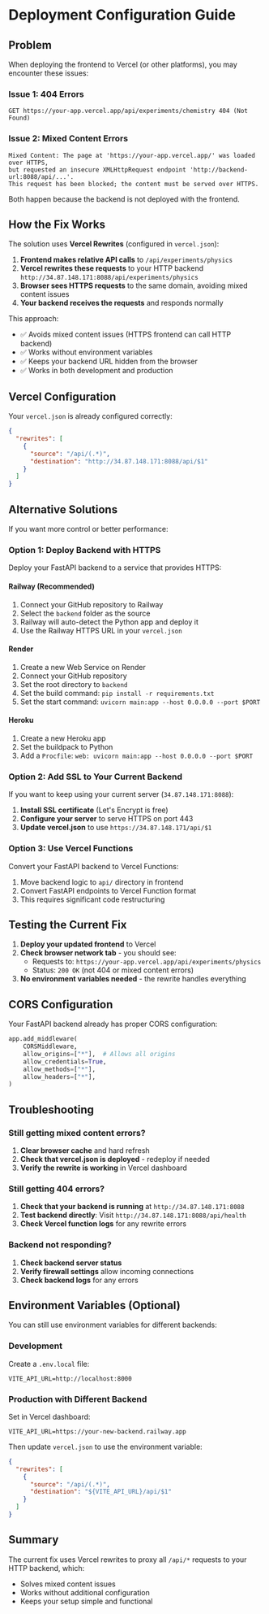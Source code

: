 # Deployment Configuration Guide

## Problem

When deploying the frontend to Vercel (or other platforms), you may encounter these issues:

### Issue 1: 404 Errors

```
GET https://your-app.vercel.app/api/experiments/chemistry 404 (Not Found)
```

### Issue 2: Mixed Content Errors

```
Mixed Content: The page at 'https://your-app.vercel.app/' was loaded over HTTPS,
but requested an insecure XMLHttpRequest endpoint 'http://backend-url:8088/api/...'.
This request has been blocked; the content must be served over HTTPS.
```

Both happen because the backend is not deployed with the frontend.

## How the Fix Works

The solution uses **Vercel Rewrites** (configured in `vercel.json`):

1. **Frontend makes relative API calls** to `/api/experiments/physics`
2. **Vercel rewrites these requests** to your HTTP backend `http://34.87.148.171:8088/api/experiments/physics`
3. **Browser sees HTTPS requests** to the same domain, avoiding mixed content issues
4. **Your backend receives the requests** and responds normally

This approach:

- ✅ Avoids mixed content issues (HTTPS frontend can call HTTP backend)
- ✅ Works without environment variables
- ✅ Keeps your backend URL hidden from the browser
- ✅ Works in both development and production

## Vercel Configuration

Your `vercel.json` is already configured correctly:

```json
{
  "rewrites": [
    {
      "source": "/api/(.*)",
      "destination": "http://34.87.148.171:8088/api/$1"
    }
  ]
}
```

## Alternative Solutions

If you want more control or better performance:

### Option 1: Deploy Backend with HTTPS

Deploy your FastAPI backend to a service that provides HTTPS:

#### Railway (Recommended)

1. Connect your GitHub repository to Railway
2. Select the `backend` folder as the source
3. Railway will auto-detect the Python app and deploy it
4. Use the Railway HTTPS URL in your `vercel.json`

#### Render

1. Create a new Web Service on Render
2. Connect your GitHub repository
3. Set the root directory to `backend`
4. Set the build command: `pip install -r requirements.txt`
5. Set the start command: `uvicorn main:app --host 0.0.0.0 --port $PORT`

#### Heroku

1. Create a new Heroku app
2. Set the buildpack to Python
3. Add a `Procfile`: `web: uvicorn main:app --host 0.0.0.0 --port $PORT`

### Option 2: Add SSL to Your Current Backend

If you want to keep using your current server (`34.87.148.171:8088`):

1. **Install SSL certificate** (Let's Encrypt is free)
2. **Configure your server** to serve HTTPS on port 443
3. **Update vercel.json** to use `https://34.87.148.171/api/$1`

### Option 3: Use Vercel Functions

Convert your FastAPI backend to Vercel Functions:

1. Move backend logic to `api/` directory in frontend
2. Convert FastAPI endpoints to Vercel Function format
3. This requires significant code restructuring

## Testing the Current Fix

1. **Deploy your updated frontend** to Vercel
2. **Check browser network tab** - you should see:
   - Requests to: `https://your-app.vercel.app/api/experiments/physics`
   - Status: `200 OK` (not 404 or mixed content errors)
3. **No environment variables needed** - the rewrite handles everything

## CORS Configuration

Your FastAPI backend already has proper CORS configuration:

```python
app.add_middleware(
    CORSMiddleware,
    allow_origins=["*"],  # Allows all origins
    allow_credentials=True,
    allow_methods=["*"],
    allow_headers=["*"],
)
```

## Troubleshooting

### Still getting mixed content errors?

1. **Clear browser cache** and hard refresh
2. **Check that vercel.json is deployed** - redeploy if needed
3. **Verify the rewrite is working** in Vercel dashboard

### Still getting 404 errors?

1. **Check that your backend is running** at `http://34.87.148.171:8088`
2. **Test backend directly**: Visit `http://34.87.148.171:8088/api/health`
3. **Check Vercel function logs** for any rewrite errors

### Backend not responding?

1. **Check backend server status**
2. **Verify firewall settings** allow incoming connections
3. **Check backend logs** for any errors

## Environment Variables (Optional)

You can still use environment variables for different backends:

### Development

Create a `.env.local` file:

```
VITE_API_URL=http://localhost:8000
```

### Production with Different Backend

Set in Vercel dashboard:

```
VITE_API_URL=https://your-new-backend.railway.app
```

Then update `vercel.json` to use the environment variable:

```json
{
  "rewrites": [
    {
      "source": "/api/(.*)",
      "destination": "${VITE_API_URL}/api/$1"
    }
  ]
}
```

## Summary

The current fix uses Vercel rewrites to proxy all `/api/*` requests to your HTTP backend, which:

- Solves mixed content issues
- Works without additional configuration
- Keeps your setup simple and functional
